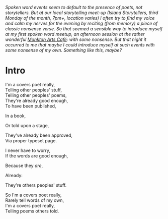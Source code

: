 *Spoken word events seem to default to the presence of poets, not storytellers.
But at our local storytelling meet-up (Island Storytellers, third Monday of the month, 7pm+, location varies)
I often try to find my voice and calm my nerves for the evening by reciting (from memory) a piece of classic nonsense verse. 
So that seemed a sensible way to introduce myself at my first spoken word meetup, 
an afternoon session at the rather wonderful [Monkton Arts Café](https://monktonarts.learningvialiving.co.uk/):
with some nonsense.
But that night it occurred to me that maybe I could introduce myself at such events with some nonsense of my own.
Something like this, maybe?*

# Intro
  
I'm a covers poet really,  
Telling other peoples' stuff,  
Telling other peoples' poems,  
They're already good enough,  
To have been published,  
  
In a book,  
  
Or told upon a stage,  
  
They've already been approved,  
Via proper typeset page.
  
I never have to worry,  
If the words are good enough,  
  
Because they *are*,  
  
Already:  
  
They're others peoples' stuff.  

So I'm a covers poet really,  
Rarely tell words of my own,  
I'm a covers poet really,  
Telling poems others told.  
